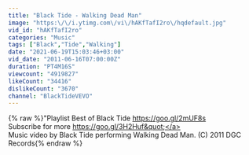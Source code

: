 ```yaml
---
title: "Black Tide - Walking Dead Man"
image: "https:\/\/i.ytimg.com\/vi\/hAKfTafI2ro\/hqdefault.jpg"
vid_id: "hAKfTafI2ro"
categories: "Music"
tags: ["Black","Tide","Walking"]
date: "2021-06-19T15:03:46+03:00"
vid_date: "2011-06-16T07:00:00Z"
duration: "PT4M16S"
viewcount: "4919827"
likeCount: "34416"
dislikeCount: "3670"
channel: "BlackTideVEVO"
---
```

{% raw %}&quot;Playlist Best of Black Tide <a rel="nofollow" target="blank" href="https://goo.gl/2mUF8s">https://goo.gl/2mUF8s</a><br />Subscribe for more <a rel="nofollow" target="blank" href="https://goo.gl/3H2Huf&quot;">https://goo.gl/3H2Huf&quot;</a><br />Music video by Black Tide performing Walking Dead Man. (C) 2011 DGC Records{% endraw %}

